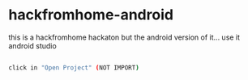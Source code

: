 # hackfromhome-android
this is a hackfromhome hackaton but the android version of it...
use it android studio
```bash

click in "Open Project" (NOT IMPORT)

```
